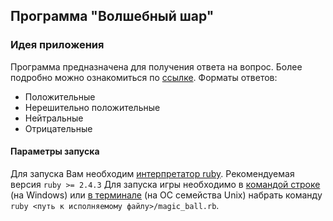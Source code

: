 ## Программа "Волшебный шар"

###  Идея приложения
Программа предназначена для получения ответа на вопрос. Более подробно можно ознакомиться по [ссылке](https://ru.wikipedia.org/wiki/Magic_8_ball). 
Форматы ответов:
* Положительные
* Нерешительно положительные
* Нейтральные
* Отрицательные

#### Параметры запуска
Для запуска Вам необходим [интерпретатор ruby](https://ru.wikipedia.org/wiki/Ruby). Рекомендуемая версия `ruby >= 2.4.3`
Для запуска игры необходимо в [командой строке](https://ru.wikipedia.org/wiki/Cmd.exe) (на Windows) или [в терминале](https://ru.wikipedia.org/wiki/Командная_оболочка_UNIX) (на ОС семейства Unix) набрать команду `ruby <путь к исполняемому файлу>/magic_ball.rb`.
